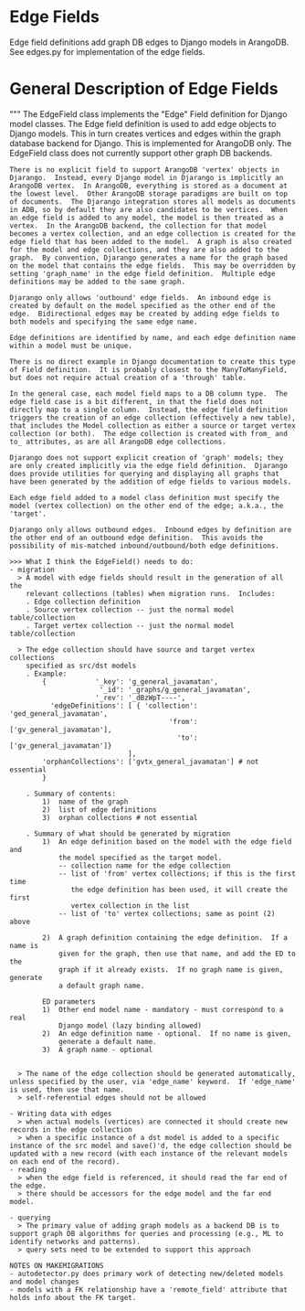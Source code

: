 # Edge Fields
Edge field definitions add graph DB edges to Django models in ArangoDB.
See edges.py for implementation of the edge fields.


# General Description of Edge Fields
"""
    The EdgeField class implements the "Edge" Field definition for Django model classes.  The Edge field definition is used to add edge objects to Django models.  This in turn creates vertices and edges within the graph database backend for Django.  This is implemented for ArangoDB only.  The EdgeField class does not currently support other graph DB backends.

    There is no explicit field to support ArangoDB 'vertex' objects in Djarango.  Instead, every Django model in Djarango is implicitly an ArangoDB vertex.  In ArangoDB, everything is stored as a document at the lowest level.  Other ArangoDB storage paradigms are built on top of documents.  The Djarango integration stores all models as documents in ADB, so by default they are also candidates to be vertices.  When an edge field is added to any model, the model is then treated as a vertex.  In the ArangoDB backend, the collection for that model becomes a vertex collection, and an edge collection is created for the edge field that has been added to the model.  A graph is also created for the model and edge collections, and they are also added to the graph.  By convention, Djarango generates a name for the graph based on the model that contains the edge fields.  This may be overridden by setting 'graph_name' in the edge field definition.  Multiple edge definitions may be added to the same graph.

    Djarango only allows 'outbound' edge fields.  An inbound edge is created by default on the model specified as the other end of the edge.  Bidirectional edges may be created by adding edge fields to both models and specifying the same edge name.

    Edge definitions are identified by name, and each edge definition name within a model must be unique.

    There is no direct example in Django documentation to create this type of Field definition.  It is probably closest to the ManyToManyField, but does not require actual creation of a 'through' table.

    In the general case, each model field maps to a DB column type.  The edge field case is a bit different, in that the field does not directly map to a single column.  Instead, the edge field definition triggers the creation of an edge collection (effectively a new table), that includes the Model collection as either a source or target vertex collection (or both).  The edge collection is created with from_ and to_ attributes, as are all ArangoDB edge collections.

    Djarango does not support explicit creation of 'graph' models; they are only created implicitly via the edge field definition.  Djarango does provide utilities for querying and displaying all graphs that have been generated by the addition of edge fields to various models.

    Each edge field added to a model class definition must specify the model (vertex collection) on the other end of the edge; a.k.a., the 'target'.

    Djarango only allows outbound edges.  Inbound edges by definition are the other end of an outbound edge definition.  This avoids the possibility of mis-matched inbound/outbound/both edge definitions.

    >>> What I think the EdgeField() needs to do:
    - migration
      > A model with edge fields should result in the generation of all the
        relevant collections (tables) when migration runs.  Includes:
        . Edge collection definition
        . Source vertex collection -- just the normal model table/collection
        . Target vertex collection -- just the normal model table/collection

      > The edge collection should have source and target vertex collections
        specified as src/dst models
        . Example:
            {            '_key': 'g_general_javamatan',
                          '_id': '_graphs/g_general_javamatan',
                         '_rev': '_dBzWpT----',
              'edgeDefinitions': [ { 'collection': 'ged_general_javamatan',
                                           'from': ['gv_general_javamatan'],
                                             'to': ['gv_general_javamatan']}
                                 ],
            'orphanCollections': ['gvtx_general_javamatan'] # not essential
            }

        . Summary of contents:
            1)  name of the graph
            2)  list of edge definitions
            3)  orphan collections # not essential

        . Summary of what should be generated by migration
            1)  An edge definition based on the model with the edge field and
                the model specified as the target model.
                -- collection name for the edge collection
                -- list of 'from' vertex collections; if this is the first time
                   the edge definition has been used, it will create the first
                   vertex collection in the list
                -- list of 'to' vertex collections; same as point (2) above

            2)  A graph definition containing the edge definition.  If a name is
                given for the graph, then use that name, and add the ED to the
                graph if it already exists.  If no graph name is given, generate
                a default graph name.

            ED parameters
            1)  Other end model name - mandatory - must correspond to a real
                Django model (lazy binding allowed)
            2)  An edge definition name - optional.  If no name is given,
                generate a default name.
            3)  A graph name - optional


      > The name of the edge collection should be generated automatically, unless specified by the user, via 'edge_name' keyword.  If 'edge_name' is used, then use that name.
      > self-referential edges should not be allowed

    - Writing data with edges
      > when actual models (vertices) are connected it should create new records in the edge collection
      > when a specific instance of a dst model is added to a specific instance of the src model and save()'d, the edge collection should be updated with a new record (with each instance of the relevant models on each end of the record).
    - reading
      > when the edge field is referenced, it should read the far end of the edge.
      > there should be accessors for the edge model and the far end model.

    - querying
      > The primary value of adding graph models as a backend DB is to support graph DB algorithms for queries and processing (e.g., ML to identify networks and patterns).
      > query sets need to be extended to support this approach

    NOTES ON MAKEMIGRATIONS
    - autodetector.py does primary work of detecting new/deleted models and model changes
    - models with a FK relationship have a 'remote_field' attribute that holds info about the FK target.


